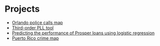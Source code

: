 # Projects

- [Orlando police calls map](https://github.com/carlosror/orlando_crime)
- [Third-order PLL tool](https://github.com/carlosror/pll3rdorder)
- [Predicting the performance of Prosper loans using logistic regression](https://carlosror.github.io/prosper_loans/)
- [Puerto Rico crime map](https://github.com/carlosror/puerto_rico_crime)
